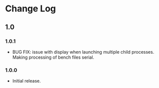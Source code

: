 # Change Log

## 1.0

### 1.0.1
  * BUG FIX: issue with display when launching multiple child processes.  Making processing of bench files serial.

### 1.0.0
  * Initial release.
